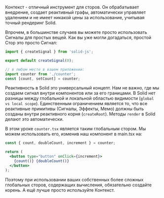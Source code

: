 Контекст - отличный инструмент для сторов. Он обрабатывает внедрение, создает реактивный графы, автоматически управляет удалением и не имеет никакой цены за использование, учитывая точный рендеринг Solid.

Впрочем, в большинстве случаев вы можете просто использовать Сигналы для простых вещей. Как вы уже могли догадаться, простой Стор это просто Сигнал:

```js
import { createSignal } from 'solid-js';

export default createSignal(0);

// в любом месте в вашем приложении:
import counter from './counter';
const [count, setCount] = counter;
```

Реактивность в Solid это универсальный концепт. Нам не важно, где мы создаем сигнал внутри компонентов или за его границами. В Solid нет разницы между глобальной и локальной областью видимости (`global vs local scope`). Единственным ограничением является то, что все реактивные примитивы (Сигналы, Эффекты, Мемо) должны быть созданы внутри реактивного корня (`createRoot`). Методы `render` в Solid делают это автоматически.

В этом уроке `counter.tsx` является таким глобальным стором. Мы можем использовать его, изменив наш компонент в main.tsx на:

```jsx
const { count, doubleCount, increment } = counter;

return (
  <button type="button" onClick={increment}>
    {count()} {doubleCount()}
  </button>
);
```

Поэтому при использовании ваших собственных более сложных глобальных сторов, содержащих вычисления, обязательно создайте корень. А ещё лучше просто используйте Контекст.